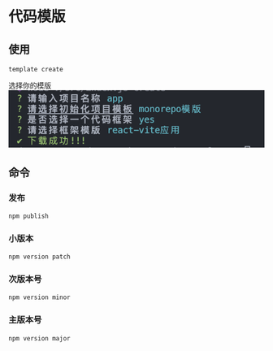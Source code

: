 # 代码模版

## 使用
```
template create
```
选择你的模版
![alt text](image-1.png)


## 命令
### 发布
```sh
npm publish
```

### 小版本
```sh
npm version patch
```

### 次版本号
```sh
npm version minor
```

### 主版本号
```sh
npm version major
```
